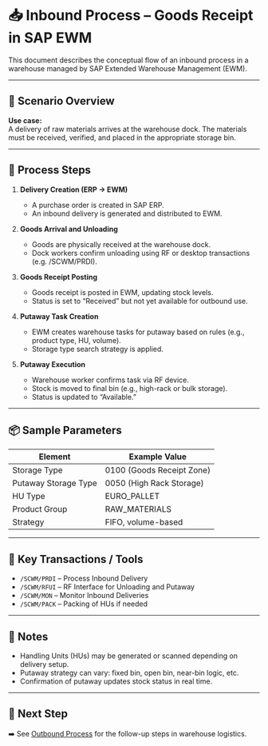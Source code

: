 # 📥 Inbound Process – Goods Receipt in SAP EWM

This document describes the conceptual flow of an inbound process in a warehouse managed by SAP Extended Warehouse Management (EWM).

---

## 🔄 Scenario Overview

**Use case:**  
A delivery of raw materials arrives at the warehouse dock. The materials must be received, verified, and placed in the appropriate storage bin.

---

## 🧭 Process Steps

1. **Delivery Creation (ERP → EWM)**  
   - A purchase order is created in SAP ERP.  
   - An inbound delivery is generated and distributed to EWM.

2. **Goods Arrival and Unloading**  
   - Goods are physically received at the warehouse dock.  
   - Dock workers confirm unloading using RF or desktop transactions (e.g. /SCWM/PRDI).

3. **Goods Receipt Posting**  
   - Goods receipt is posted in EWM, updating stock levels.  
   - Status is set to “Received” but not yet available for outbound use.

4. **Putaway Task Creation**  
   - EWM creates warehouse tasks for putaway based on rules (e.g., product type, HU, volume).  
   - Storage type search strategy is applied.

5. **Putaway Execution**  
   - Warehouse worker confirms task via RF device.  
   - Stock is moved to final bin (e.g., high-rack or bulk storage).  
   - Status is updated to “Available.”

---

## 📦 Sample Parameters

| Element              | Example Value                |
|----------------------|------------------------------|
| Storage Type         | 0100 (Goods Receipt Zone)    |
| Putaway Storage Type | 0050 (High Rack Storage)     |
| HU Type              | EURO_PALLET                  |
| Product Group        | RAW_MATERIALS                |
| Strategy             | FIFO, volume-based           |

---

## 🧰 Key Transactions / Tools

- `/SCWM/PRDI` – Process Inbound Delivery  
- `/SCWM/RFUI` – RF Interface for Unloading and Putaway  
- `/SCWM/MON` – Monitor Inbound Deliveries  
- `/SCWM/PACK` – Packing of HUs if needed

---

## 📌 Notes

- Handling Units (HUs) may be generated or scanned depending on delivery setup.
- Putaway strategy can vary: fixed bin, open bin, near-bin logic, etc.
- Confirmation of putaway updates stock status in real time.

---

## 🔗 Next Step

➡️ See [Outbound Process](outbound-process.md) for the follow-up steps in warehouse logistics.

